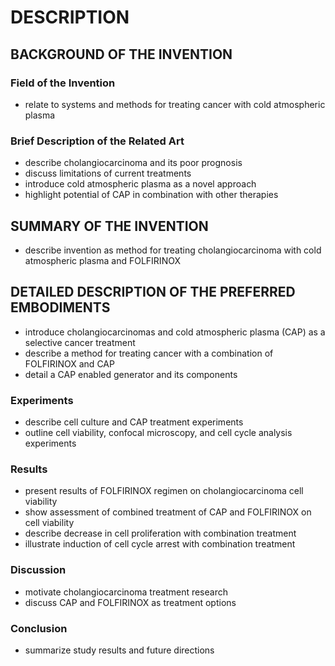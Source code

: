 # DESCRIPTION

## BACKGROUND OF THE INVENTION

### Field of the Invention

- relate to systems and methods for treating cancer with cold atmospheric plasma

### Brief Description of the Related Art

- describe cholangiocarcinoma and its poor prognosis
- discuss limitations of current treatments
- introduce cold atmospheric plasma as a novel approach
- highlight potential of CAP in combination with other therapies

## SUMMARY OF THE INVENTION

- describe invention as method for treating cholangiocarcinoma with cold atmospheric plasma and FOLFIRINOX

## DETAILED DESCRIPTION OF THE PREFERRED EMBODIMENTS

- introduce cholangiocarcinomas and cold atmospheric plasma (CAP) as a selective cancer treatment
- describe a method for treating cancer with a combination of FOLFIRINOX and CAP
- detail a CAP enabled generator and its components

### Experiments

- describe cell culture and CAP treatment experiments
- outline cell viability, confocal microscopy, and cell cycle analysis experiments

### Results

- present results of FOLFIRINOX regimen on cholangiocarcinoma cell viability
- show assessment of combined treatment of CAP and FOLFIRINOX on cell viability
- describe decrease in cell proliferation with combination treatment
- illustrate induction of cell cycle arrest with combination treatment

### Discussion

- motivate cholangiocarcinoma treatment research
- discuss CAP and FOLFIRINOX as treatment options

### Conclusion

- summarize study results and future directions

